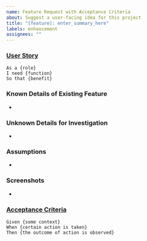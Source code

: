 ```yaml
---
name: Feature Request with Acceptance Criteria
about: Suggest a user-facing idea for this project
title: "[feature]: enter_summary_here"
labels: enhancement
assignees: ""
---
```


### [User Story](https://www.mountaingoatsoftware.com/agile/user-stories)

<!-- [Describe why you need this new feature.  Replace {placeholder} values.] -->

```
As a {role}
I need {function}
So that {benefit}
```

### Known Details of Existing Feature

<!-- [List any known details about existing feature that you would like enhanced.] -->

-

### Unknown Details for Investigation

<!-- [List any unknown information that may need investigation to complete this feature.] -->

-

### Assumptions

<!-- [List any assumptions that could affect this feature.  E.g., data sources, environments.] -->

-

### Screenshots

<!-- [List any screenshots that will help illustrate this feature request.] -->

-

### [Acceptance Criteria](https://cucumber.io/docs/bdd/better-gherkin/)

<!-- [Describe exact behavior that will fulfill this request.  Replace {placeholder} values.] -->

```gherkin
Given {some context}
When {certain action is taken}
Then {the outcome of action is observed}
```
